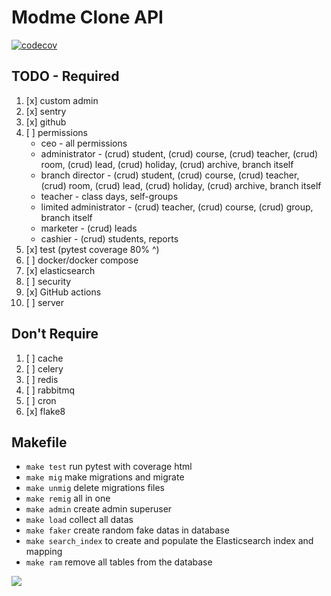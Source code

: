 # Modme Clone API

[![codecov](https://codecov.io/github/akhroruz/modme_clone/branch/master/graph/badge.svg?token=2E37XZAA63)](https://codecov.io/github/akhroruz/modme_clone)

## TODO - Required

1. [x] custom admin
2. [x] sentry
3. [x] github
4. [ ] permissions
    - ceo - all permissions
    - administrator - (crud) student, (crud) course, (crud) teacher, (crud) room, (crud) lead, (crud) holiday, (crud)
      archive, branch itself
    - branch director - (crud) student, (crud) course, (crud) teacher, (crud) room, (crud) lead, (crud) holiday, (crud)
      archive, branch itself
    - teacher - class days, self-groups
    - limited administrator - (crud) teacher, (crud) course, (crud) group, branch itself
    - marketer - (crud) leads
    - cashier - (crud) students, reports
5. [x] test (pytest coverage 80% ^)
6. [ ] docker/docker compose
7. [x] elasticsearch
8. [ ] security
9. [x] GitHub actions
10. [ ] server

## Don't Require

1. [ ] cache
2. [ ] celery
3. [ ] redis
4. [ ] rabbitmq
5. [ ] cron
6. [x] flake8

## Makefile

- ```make test``` run pytest with coverage html
- ```make mig``` make migrations and migrate
- ```make unmig``` delete migrations files
- ```make remig``` all in one
- ```make admin``` create admin superuser
- ```make load``` collect all datas
- ```make faker``` create random fake datas in database
- ```make search_index``` to create and populate the Elasticsearch index and mapping
- ```make ram``` remove all tables from the database

![](https://codecov.io/github/akhroruz/modme_clone/branch/master/graphs/sunburst.svg?token=2E37XZAA63)
